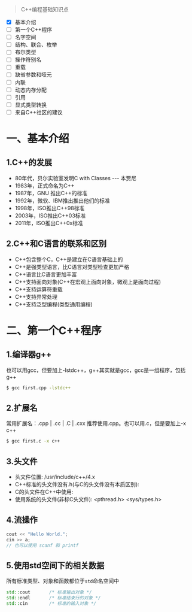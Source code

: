 > C++编程基础知识点

- [x] 基本介绍
- [ ] 第一个C++程序
- [ ] 名字空间
- [ ] 结构、联合、枚举
- [ ] 布尔类型
- [ ] 操作符别名
- [ ] 重载
- [ ] 缺省参数和哑元
- [ ] 内联
- [ ] 动态内存分配
- [ ] 引用
- [ ] 显式类型转换
- [ ] 来自C++社区的建议

# 一、基本介绍
## 1.C++的发展
- 80年代，贝尔实验室发明C with Classes   --- 本贾尼
- 1983年，正式命名为C++
- 1987年，GNU 推出C++的标准
- 1992年，微软、IBM推出推出他们的标准
- 1998年，ISO推出C++98标准
- 2003年，ISO推出C++03标准
- 2011年，ISO推出C++0x标准

## 2.C++和C语言的联系和区别
- C++包含整个C，C++是建立在C语言基础上的
- C++是强类型语言，比C语言对类型检查更加严格
- C++语言比C语言更加丰富
- C++支持面向对象(C++在宏观上面向对象，微观上是面向过程)
- C++支持运算符重载
- C++支持异常处理
- C++支持泛型编程(类型通用编程)

# 二、第一个C++程序
## 1.编译器g++
也可以用gcc，但要加上-lstdc++，g++其实就是gcc，gcc是一组程序，包括g++
```bash
$ gcc first.cpp -lstdc++
```
## 2.扩展名
常用扩展名：.cpp | .cc | .C | .cxx 推荐使用.cpp。也可以用.c，但是要加上-x c++    
```bash
$ gcc first.c -x c++
```
## 3.头文件
- 头文件位置: /usr/include/c++/4.x
- C++标准的头文件没有.h(与C的头文件没有本质区别): <iostream>
- C的头文件在C++中使用: <cstdio> <cstring> <ctime>
- 使用系统的头文件(非标C头文件): <pthread.h> <sys/types.h>

## 4.流操作
```cpp
cout << "Hello World.";
cin >> a;
// 也可以使用 scanf 和 printf
```
## 5.使用std空间下的相关数据
所有标准类型、对象和函数都位于`std`命名空间中
```cpp
std::cout		/* 标准输出对象 */
std::endl		/* 标准结束行的对象 */
std::cin		/* 标准的输入对象 */
```
